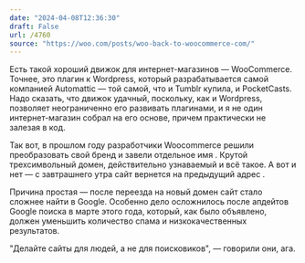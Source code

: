 ```yaml
---
date: "2024-04-08T12:36:30"
draft: False
url: /4760
source: "https://woo.com/posts/woo-back-to-woocommerce-com/"
---
```


Есть такой хороший движок для интернет-магазинов — WooCommerce. Точнее, это плагин к Wordpress, который разрабатывается самой компанией Automattic — той самой, что и Tumblr купила, и PocketCasts. Надо сказать, что движок удачный, поскольку, как и Wordpress, позволяет неограниченно его развивать плагинами, и я не один интернет-магазин собрал на его основе, причем практически не залезая в код.

Так вот, в прошлом году разработчики Woocommerce решили преобразовать свой бренд и завели отдельное имя . Крутой трехсимвольный домен, действительно узнаваемый и всё такое. А вот и нет — с завтрашнего утра сайт вернется на предыдущий адрес .

Причина простая — после переезда на новый домен сайт стало сложнее найти в Google. Особенно дело осложнилось после апдейтов Google поиска в марте этого года, который, как было объявлено, должен уменьшить количество спама и низкокачественных результатов. 

"Делайте сайты для людей, а не для поисковиков", — говорили они, ага.
